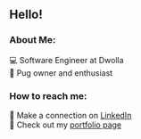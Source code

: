 ## Hello!

### About Me:

:computer: Software Engineer at Dwolla  
:dog: Pug owner and enthusiast

### How to reach me:

:link: Make a connection on [LinkedIn](https://www.linkedin.com/in/juliatgens/)  
:art: Check out my [portfolio page](https://j-gens.github.io/)


<!--
**j-gens/j-gens** is a ✨ _special_ ✨ repository because its `README.md` (this file) appears on your GitHub profile.

Here are some ideas to get you started:

- 🔭 I’m currently working on ...
- 🌱 I’m currently learning ...
- 👯 I’m looking to collaborate on ...
- 🤔 I’m looking for help with ...
- 💬 Ask me about ...
- 📫 How to reach me: ...
- 😄 Pronouns: ...
- ⚡ Fun fact: ...
-->
